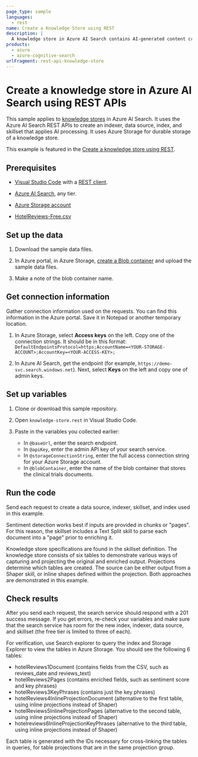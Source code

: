 ```yaml
---
page_type: sample
languages:
  - rest
name: Create a Knowledge Store using REST
description: |
  A knowledge store in Azure AI Search contains AI-generated content created by image and text analyses, for consumption by other processes or apps.
products:
  - azure
  - azure-cognitive-search
urlFragment: rest-api-knowledge-store
---
```


# Create a knowledge store in Azure AI Search using REST APIs

This sample applies to [knowledge stores](https://learn.microsoft.com/azure/search/knowledge-store-concept-intro) in Azure AI Search. It uses the Azure AI Search REST APIs to create an indexer, data source, index, and skillset that applies AI processing. It uses Azure Storage for durable storage of a knowledge store.

This example is featured in the [Create a knowledge store using REST](hhttps://learn.microsoft.com/azure/search/knowledge-store-create-rest).
 
## Prerequisites

+ [Visual Studio Code](https://code.visualstudio.com/download) with a [REST client](https://marketplace.visualstudio.com/items?itemName=humao.rest-client).

+ [Azure AI Search](https://learn.microsoft.com/azure/search/search-create-service-portal), any tier.

+ [Azure Storage account](https://docs.microsoft.com/azure/storage/common/storage-account-create?tabs=azure-portal)

+ [HotelReviews-Free.csv](https://github.com/Azure-Samples/azure-search-sample-data/tree/main/hotelreviews) 

## Set up the data

1. Download the sample data files.

1. In Azure portal, in Azure Storage, [create a Blob container](https://docs.microsoft.com/azure/storage/blobs/storage-quickstart-blobs-portal) and upload the sample data files.

1. Make a note of the blob container name.

## Get connection information

Gather connection information used on the requests. You can find this information in the Azure portal. Save it in Notepad or another temporary location.

1. In Azure Storage, select **Access keys** on the left. Copy one of the connection strings. It should be in this format: `DefaultEndpointsProtocol=https;AccountName=<YOUR-STORAGE-ACCOUNT>;AccountKey=<YOUR-ACCESS-KEY>;`

1. In Azure AI Search, get the endpoint (for example, `https://demo-svc.search.windows.net`). Next, select **Keys** on the left and copy one of admin keys.

## Set up variables

1. Clone or download this sample repository.

1. Open `knowledge-store.rest` in Visual Studio Code.

1. Paste in the variables you collected earlier:

   + In `@baseUrl`, enter the search endpoint.
   + In `@apiKey`, enter the admin API key of your search service.
   + In `@storageConnectionString`, enter the full access connection string for your Azure Storage account.
   + In `@blobContainer`, enter the name of the blob container that stores the clinical trials documents.

## Run the code

Send each request to create a data source, indexer, skillset, and index used in this example.

Sentiment detection works best if inputs are provided in chunks or "pages". For this reason, the skillset includes a Text Split skill to parse each document into a "page" prior to enriching it.

Knowledge store specifications are found in the skillset definition. The knowledge store consists of six tables to demonstrate various ways of capturing and projecting the original and enriched output. Projections determine which tables are created. The source can be either output from a Shaper skill, or inline shapes defined within the projection. Both approaches are demonstrated in this example.

## Check results

After you send each request, the search service should respond with a 201 success message. If you get errors, re-check your variables and make sure that the search service has room for the new index, indexer, data source, and skillset (the free tier is limited to three of each).

For verification, use Search explorer to query the index and Storage Explorer to view the tables in Azure Storage. You should see the following 6 tables:

- hotelReviews1Document (contains fields from the CSV, such as reviews_date and reviews_text)
- hotelReviews2Pages (contains enriched fields, such as sentiment score and key phrases)
- hotelReviews3KeyPhrases (contains just the key phrases)
- hotelReviews4InlineProjectionDocument (alternative to the first table, using inline projections instead of Shaper)
- hotelReviews5InlineProjectionPages (alternative to the second table, using inline projections instead of Shaper)
- hotelreviews6InlineProjectionKeyPhrases (alternative to the third table, using inline projections instead of Shaper)

Each table is generated with the IDs necessary for cross-linking the tables in queries, for table  projections that are in the same projection group.
